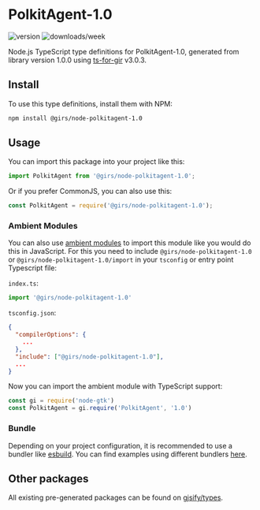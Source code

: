 
# PolkitAgent-1.0

![version](https://img.shields.io/npm/v/@girs/node-polkitagent-1.0)
![downloads/week](https://img.shields.io/npm/dw/@girs/node-polkitagent-1.0)


Node.js TypeScript type definitions for PolkitAgent-1.0, generated from library version 1.0.0 using [ts-for-gir](https://github.com/gjsify/ts-for-gir) v3.0.3.


## Install

To use this type definitions, install them with NPM:
```bash
npm install @girs/node-polkitagent-1.0
```

## Usage

You can import this package into your project like this:
```ts
import PolkitAgent from '@girs/node-polkitagent-1.0';
```

Or if you prefer CommonJS, you can also use this:
```ts
const PolkitAgent = require('@girs/node-polkitagent-1.0');
```

### Ambient Modules

You can also use [ambient modules](https://github.com/gjsify/ts-for-gir/tree/main/packages/cli#ambient-modules) to import this module like you would do this in JavaScript.
For this you need to include `@girs/node-polkitagent-1.0` or `@girs/node-polkitagent-1.0/import` in your `tsconfig` or entry point Typescript file:

`index.ts`:
```ts
import '@girs/node-polkitagent-1.0'
```

`tsconfig.json`:
```json
{
  "compilerOptions": {
    ...
  },
  "include": ["@girs/node-polkitagent-1.0"],
  ...
}
```

Now you can import the ambient module with TypeScript support: 

```ts
const gi = require('node-gtk')
const PolkitAgent = gi.require('PolkitAgent', '1.0')
```


### Bundle

Depending on your project configuration, it is recommended to use a bundler like [esbuild](https://esbuild.github.io/). You can find examples using different bundlers [here](https://github.com/gjsify/ts-for-gir/tree/main/examples).

## Other packages

All existing pre-generated packages can be found on [gjsify/types](https://github.com/gjsify/types).

